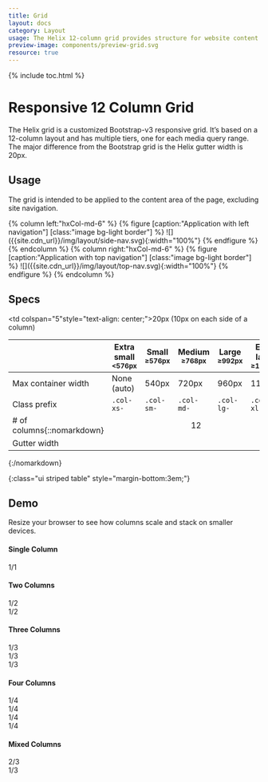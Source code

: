 ```yaml
---
title: Grid
layout: docs
category: Layout
usage: The Helix 12-column grid provides structure for website content.
preview-image: components/preview-grid.svg
resource: true
---
```


{% include toc.html %}

# Responsive 12 Column Grid

The Helix grid is a customized Bootstrap-v3 responsive grid. It’s based on a
12-column layout and has multiple tiers, one for each media query range. The
major difference from the Bootstrap grid is the Helix gutter width is 20px.

## Usage
The grid is intended to be applied to the content area of the page, excluding
site navigation.

<div class="hxRow">
{% column left:"hxCol-md-6" %}
{% figure [caption:"Application with left navigation"] [class:"image bg-light border"] %}
![]({{site.cdn_url}}/img/layout/side-nav.svg){:width="100%"}
{% endfigure %}
{% endcolumn %}
{% column right:"hxCol-md-6" %}
{% figure [caption:"Application with top navigation"] [class:"image bg-light border"] %}
![]({{site.cdn_url}}/img/layout/top-nav.svg){:width="100%"}
{% endfigure %}
{% endcolumn %}
</div>

## Specs

| | Extra small<br><small>&lt;576px</small> | Small<br><small>≥576px</small> | Medium<br><small>≥768px</small> | Large<br><small>≥992px</small> | Extra large<br><small>≥1200px</small> |
|--|--|--|--|--|--|
| Max container width | None (auto) | 540px | 720px | 960px | 1140px |
| Class prefix | `.col-xs-` | `.col-sm-` | `.col-md-` | `.col-lg-` | `.col-xl-` |
| # of columns{::nomarkdown}</td><td colspan="5" style="text-align: center;">12</td></tr><tr><td>Gutter width</td><td colspan="5"style="text-align: center;">20px (10px on each side of a column)</td></tr></table>{:/nomarkdown}
{:class="ui striped table" style="margin-bottom:3em;"}

## Demo

Resize your browser to see how columns scale and stack on smaller devices.

<div id="device">

  <h4>Single Column</h4>
  <div class="hxRow">
    <div class="hxCol-xs-12 hxCol-xs-12 hxCol-md-12">
      <div class="grid-bg">1/1</div>
    </div>
  </div>

  <h4>Two Columns</h4>
  <div class="hxRow">
    <div class="hxCol-md-6">
      <div class="grid-bg">1/2</div>
    </div>
    <div class="hxCol-md-6">
      <div class="grid-bg">1/2</div>
    </div>
  </div>

  <h4>Three Columns</h4>
  <div class="hxRow">
    <div class="hxCol-xs-12 hxCol-md-4">
      <div class="grid-bg">1/3</div>
    </div>
    <div class="hxCol-xs-12 hxCol-md-4">
      <div class="grid-bg">1/3</div>
    </div>
    <div class="hxCol-xs-12 hxCol-md-4">
      <div class="grid-bg">1/3</div>
    </div>
  </div>

  <h4>Four Columns</h4>
  <div class="hxRow">
    <div class="hxCol-xs-12 hxCol-sm-6 hxCol-md-3">
      <div class="grid-bg">1/4</div>
    </div>
    <div class="hxCol-xs-12 hxCol-sm-6 hxCol-md-3">
      <div class="grid-bg">1/4</div>
    </div>
    <div class="hxCol-xs-12 hxCol-sm-6 hxCol-md-3">
      <div class="grid-bg">1/4</div>
    </div>
    <div class="hxCol-xs-12 hxCol-sm-6 hxCol-md-3">
      <div class="grid-bg">1/4</div>
    </div>
  </div>

  <h4>Mixed Columns</h4>
  <div class="hxRow">
    <div class="hxCol-xs-12 hxCol-md-8">
      <div class="grid-bg">2/3</div>
    </div>
    <div class="hxCol-xs-12 hxCol-md-4">
      <div class="grid-bg">1/3</div>
    </div>
  </div>
</div>
